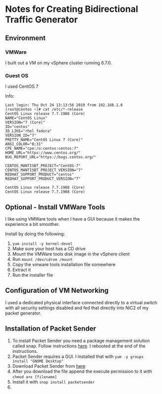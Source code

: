 # Notes for Creating Bidirectional Traffic Generator

## Environment

### VMWare

I built out a VM on my vSphere cluster running 6.7.0.

### Guest OS

I used CentOS 7

Info:

    Last login: Thu Oct 24 13:13:56 2019 from 192.168.1.6
    [root@centos ~]# cat /etc/*-release
    CentOS Linux release 7.7.1908 (Core)
    NAME="CentOS Linux"
    VERSION="7 (Core)"
    ID="centos"
    ID_LIKE="rhel fedora"
    VERSION_ID="7"
    PRETTY_NAME="CentOS Linux 7 (Core)"
    ANSI_COLOR="0;31"
    CPE_NAME="cpe:/o:centos:centos:7"
    HOME_URL="https://www.centos.org/"
    BUG_REPORT_URL="https://bugs.centos.org/"

    CENTOS_MANTISBT_PROJECT="CentOS-7"
    CENTOS_MANTISBT_PROJECT_VERSION="7"
    REDHAT_SUPPORT_PRODUCT="centos"
    REDHAT_SUPPORT_PRODUCT_VERSION="7"

    CentOS Linux release 7.7.1908 (Core)
    CentOS Linux release 7.7.1908 (Core)



## Optional - Install VMWare Tools

I like using VMWare tools when I have a GUI because it makes the experience a bit
smoother.

Install by doing the following:

1. `yum install -y kernel-devel`
2. Make sure your host has a CD drive
3. Mount the VMWare tools disk image in the vSphere client
4. Run `mount /dev/cdrom /mount`
5. Copy the vmware tools installation file somewhere
6. Extract it
7. Run the installer file

## Configuration of VM Networking

I used a dedicated physical interface connected directly to a virtual switch
with all security settings disabled and fed that directly into NIC2 of my packet
generator.

## Installation of Packet Sender

1. To install Packet Sender you need a package management solution called snap. Follow instructions [here](https://snapcraft.io/docs/installing-snap-on-centos). I rebooted at the end of the instructions.
2. Packet Sender requires a GUI. I installed that with `yum -y groups install "GNOME Desktop"`
3. Download Packet Sender from [here](https://packetsender.com/download#show)
4. After you download the file append the execute permission to it with `chmod a+x [filename]`
5. Install it with `snap install packetsender`
6. 